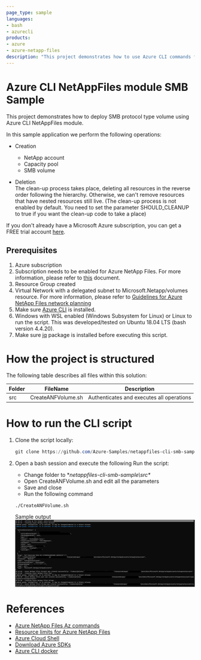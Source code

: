 ```yaml
---
page_type: sample
languages:
- bash
- azurecli
products:
- azure
- azure-netapp-files
description: "This project demonstrates how to use Azure CLI commands for Azure NetAppFiles to deploy SMB Volume."
---
```


# Azure CLI NetAppFiles module SMB Sample

This project demonstrates how to deploy SMB protocol type volume using Azure CLI NetAppFiles module.

In this sample application we perform the following operations:

* Creation
  * NetApp account
  *	Capacity pool 
  * SMB volume 
 
* Deletion   
	The clean-up process takes place, deleting all resources in the reverse order following the hierarchy.  Otherwise, we can't remove resources that have nested resources still live. (The clean-up process is not enabled by default. You need to set the parameter SHOULD_CLEANUP to true if you want the clean-up code to take a place)

If you don't already have a Microsoft Azure subscription, you can get a FREE trial account [here](http://go.microsoft.com/fwlink/?LinkId=330212).

## Prerequisites

1. Azure subscription
1. Subscription needs to be enabled for Azure NetApp Files. For more information, please refer to [this](https://docs.microsoft.com/azure/azure-netapp-files/azure-netapp-files-register#waitlist) document.
1. Resource Group created
1. Virtual Network with a delegated subnet to Microsoft.Netapp/volumes resource. For more information, please refer to [Guidelines for Azure NetApp Files network planning](https://docs.microsoft.com/en-us/azure/azure-netapp-files/azure-netapp-files-network-topologies)
1. Make sure [Azure CLI](https://docs.microsoft.com/cli/azure/install-azure-cli) is installed.
1. Windows with WSL enabled (Windows Subsystem for Linux) or Linux to run the script. This was developed/tested on Ubuntu 18.04 LTS (bash version 4.4.20).
1. Make sure [jq](https://stedolan.github.io/jq/) package is installed before executing this script.
	
	
# How the project is structured

The following table describes all files within this solution:

| Folder     | FileName                | Description                                                                                                                         |
|------------|-------------------------|-------------------------------------------------------------------------------------------------------------------------------------|
| src        | CreateANFVolume.sh      | Authenticates and executes all operations                                                                                           |

# How to run the CLI script

1. Clone the script locally: 
    ```powershell
    git clone https://github.com/Azure-Samples/netappfiles-cli-smb-sample.git
    ```
	
1. Open a bash session and execute the following Run the script: 

	 * Change folder to **netappfiles-cli-smb-sample\src\**
	 * Open CreateANFVolume.sh and edit all the parameters
	 * Save and close
	 * Run the following command
	 ``` Terminal
	 ./CreateANFVolume.sh
	 ```

	Sample output
	![e2e execution](./media/e2e-execution.PNG)

	
# References

* [Azure NetApp Files Az commands](https://docs.microsoft.com/en-us/cli/azure/netappfiles?view=azure-cli-latest)
* [Resource limits for Azure NetApp Files](https://docs.microsoft.com/en-us/azure/azure-netapp-files/azure-netapp-files-resource-limits)
* [Azure Cloud Shell](https://docs.microsoft.com/en-us/azure/cloud-shell/quickstart)
* [Download Azure SDKs](https://azure.microsoft.com/downloads/)
* [Azure CLI docker](https://docs.microsoft.com/en-us/cli/azure/run-azure-cli-docker)
